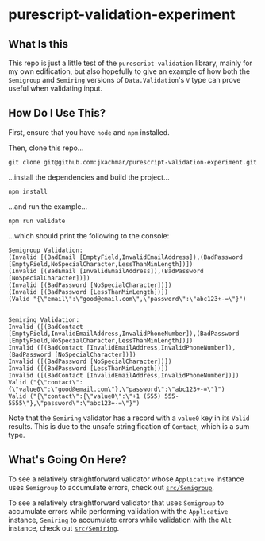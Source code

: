 # purescript-validation-experiment

## What Is this
This repo is just a little test of the `purescript-validation` library, mainly
for my own edification, but also hopefully to give an example of how both the
`Semigroup` and `Semiring` versions of `Data.Validation`'s `V` type can prove
useful when validating input.

## How Do I Use This?
First, ensure that you have `node` and `npm` installed.

Then, clone this repo...

    git clone git@github.com:jkachmar/purescript-validation-experiment.git

...install the dependencies and build the project...

    npm install  

...and run the example...

    npm run validate

...which should print the following to the console:

    Semigroup Validation:
    (Invalid [(BadEmail [EmptyField,InvalidEmailAddress]),(BadPassword [EmptyField,NoSpecialCharacter,LessThanMinLength])])
    (Invalid [(BadEmail [InvalidEmailAddress]),(BadPassword [NoSpecialCharacter])])
    (Invalid [(BadPassword [NoSpecialCharacter])])
    (Invalid [(BadPassword [LessThanMinLength])])
    (Valid "{\"email\":\"good@email.com\",\"password\":\"abc123+-=\"}")


    Semiring Validation:
    Invalid ([(BadContact [EmptyField,InvalidEmailAddress,InvalidPhoneNumber]),(BadPassword [EmptyField,NoSpecialCharacter,LessThanMinLength])])
    Invalid ([(BadContact [InvalidEmailAddress,InvalidPhoneNumber]),(BadPassword [NoSpecialCharacter])])
    Invalid ([(BadPassword [NoSpecialCharacter])])
    Invalid ([(BadPassword [LessThanMinLength])])
    Invalid ([(BadContact [InvalidEmailAddress,InvalidPhoneNumber])])
    Valid ("{\"contact\":{\"value0\":\"good@email.com\"},\"password\":\"abc123+-=\"}")
    Valid ("{\"contact\":{\"value0\":\"+1 (555) 555-5555\"},\"password\":\"abc123+-=\"}")

Note that the `Semiring` validator has a record with a `value0` key in its
`Valid` results. This is due to the unsafe stringification of `Contact`, which
is a sum type.

## What's Going On Here?
To see a relatively straightforward validator whose `Applicative` instance uses
`Semigroup` to accumulate errors, check out
[`src/Semigroup`](src/Semigroup.purs).

To see a relatively straightforward validator that uses `Semigroup` to
accumulate errors while performing validation with the `Applicative` instance,
`Semiring` to accumulate errors while validation with the `Alt` instance, check
out [`src/Semiring`](src/Semiring.purs).
